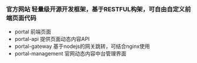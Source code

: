 ### 官方网站 轻量级开源开发框架，基于RESTFUL构架，可自由自定义前端页面代码

- portal 前端页面
- portal-api 提供页面动态内容API
- portal-gateway 基于nodejs的网关跳转，可结合nginx使用
- portal-management 官网动态内容中台管理界面

